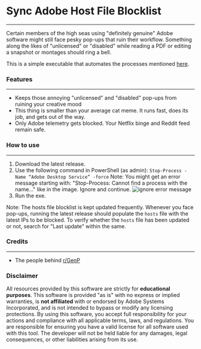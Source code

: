 # Sync Adobe Host File Blocklist
---
Certain members of the high seas using "definitely genuine" Adobe software might still face pesky pop-ups that ruin their workflow. Something along the likes of "unlicensed" or "disabled" while reading a PDF or editing a snapshot or montages should ring a bell.

This is a simple executable that automates the processes mentioned [here](https://www.reddit.com/r/GenP/wiki/redditgenpguides/#wiki_.28....29_1.FE0F.20E3_host_file_block_list_.28updated_regularly.29). 

### Features
---
-  Keeps those annoying "unlicensed" and "disabled" pop-ups from ruining your creative mood
- This thing is smaller than your average cat meme. It runs fast, does its job, and gets out of the way.
- Only Adobe telemetry gets blocked. Your Netflix binge and Reddit feed remain safe.

### How to use
---
1. Download the latest release.
2. Use the following command in PowerShell (as admin):
`Stop-Process -Name “Adobe Desktop Service” -force`
Note: You might get an error message starting with: "Stop-Process: Cannot find a process with the name..." like in the image. Ignore and continue. ![ignore error message](https://b.thumbs.redditmedia.com/kbmRrE_CMsxMdZISJ1zQ-GsP2mY3gJlsrAHpWYs3QTk.png)
3. Run the exe.

Note: The hosts file blocklist is kept updated frequently. Whenever you face pop-ups, running the latest release should populate the `hosts` file with the latest IPs to be blocked. To verify whether the `hosts` file has been updated or not, search for "Last update" within the same.

### Credits
---
- The people behind [r/GenP](https://www.reddit.com/r/GenP/)


### Disclaimer
All resources provided by this software are strictly for **educational purposes**. This software is provided "as is" with no express or implied warranties, is **not affiliated** with or endorsed by Adobe Systems Incorporated, and is not intended to bypass or modify any licensing protections. By using this software, you accept full responsibility for your actions and compliance with all applicable terms, laws, and regulations. You are responsible for ensuring you have a valid license for all software used with this tool. The developer will not be held liable for any damages, legal consequences, or other liabilities arising from its use.